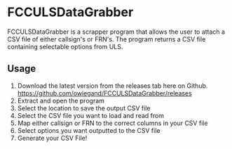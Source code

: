 # FCCULSDataGrabber

FCCULSDataGrabber is a scrapper program that allows the user to attach a CSV file of either callsign's or FRN's. The program returns a CSV file containing selectable options from ULS.

## Usage
1. Download the latest version from the releases tab here on Github. https://github.com/owiegand/FCCULSDataGrabber/releases
2. Extract and open the program
3. Select the location to save the output CSV file
4. Select the CSV file you want to load and read from
5. Map either callsign or FRN to the correct columns in your CSV file
6. Select options you want outputted to the CSV file
7. Generate your CSV File!


<!--
<GITHUBPARSER>
{
  "Icon": "fa-address-card-o",
  "AltShortDesc": "FCCULSDataGrabber is a scrapper program that allows the user to attach a CSV file of either callsign's or FRN's. The program returns a CSV file containing selectable options from ULS."
}
</GITHUBPARSER>
-->
